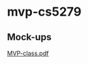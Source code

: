 # mvp-cs5279


## Mock-ups

[MVP-class.pdf](https://github.com/edmasters/mvp-cs5279/files/6535639/MVP-class.pdf)
